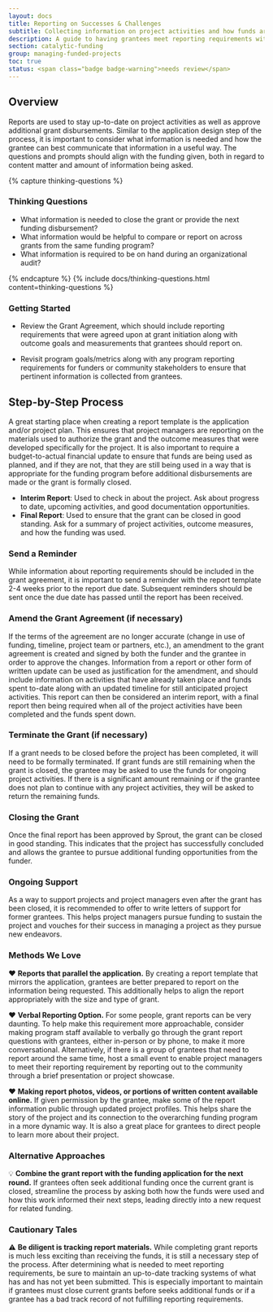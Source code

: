 ```yaml
---
layout: docs
title: Reporting on Successes & Challenges
subtitle: Collecting information on project activities and how funds are used from grantees
description: A guide to having grantees meet reporting requirements without undue burden. Provides an overview of different types of reports along with next steps following the receipt of a report. Useful for funders considering alternative ways of reporting or hoping to better adapt their reports to individual programs.
section: catalytic-funding
group: managing-funded-projects
toc: true
status: <span class="badge badge-warning">needs review</span>
---
```


## Overview

Reports are used to stay up-to-date on project activities as well as approve additional grant disbursements. Similar to the application design step of the process, it is important to consider what information is needed and how the grantee can best communicate that information in a useful way. The questions and prompts should align with the funding given, both in regard to content matter and amount of information being asked.

{% capture thinking-questions %}
### Thinking Questions

* What information is needed to close the grant or provide the next funding disbursement?
* What information would be helpful to compare or report on across grants from the same funding program?
* What information is required to be on hand during an organizational audit?

{% endcapture %}
{% include docs/thinking-questions.html content=thinking-questions %}

### Getting Started

* Review the Grant Agreement, which should include reporting requirements that were agreed upon at grant initiation along with outcome goals and measurements that grantees should report on.

* Revisit program goals/metrics along with any program reporting requirements for funders or community stakeholders to ensure that pertinent information is collected from grantees.

## Step-by-Step Process

A great starting place when creating a report template is the application and/or project plan. This ensures that project managers are reporting on the materials used to authorize the grant and the outcome measures that were developed specifically for the project. It is also important to require a budget-to-actual financial update to ensure that funds are being used as planned, and if they are not, that they are still being used in a way that is appropriate for the funding program before additional disbursements are made or the grant is formally closed.

* **Interim Report**: Used to check in about the project. Ask about progress to date, upcoming activities, and good documentation opportunities.
* **Final Report**: Used to ensure that the grant can be closed in good standing. Ask for a summary of project activities, outcome measures, and how the funding was used.

### Send a Reminder
While information about reporting requirements should be included in the grant agreement, it is important to send a reminder with the report template 2-4 weeks prior to the report due date. Subsequent reminders should be sent once the due date has passed until the report has been received.

### Amend the Grant Agreement (if necessary)

If the terms of the agreement are no longer accurate (change in use of funding, timeline, project team or partners, etc.), an amendment to the grant agreement is created and signed by both the funder and the grantee in order to approve the changes. Information from a report or other form of written update can be used as justification for the amendment, and should include information on activities that have already taken place and funds spent to-date along with an updated timeline for still anticipated project activities. This report can then be considered an interim report, with a final report then being required when all of the project activities have been completed and the funds spent down.

### Terminate the Grant (if necessary)

If a grant needs to be closed before the project has been completed, it will need to be formally terminated. If grant funds are still remaining when the grant is closed, the grantee may be asked to use the funds for ongoing project activities. If there is a significant amount remaining or if the grantee does not plan to continue with any project activities, they will be asked to return the remaining funds.

### Closing the Grant

Once the final report has been approved by Sprout, the grant can be closed in good standing. This indicates that the project has successfully concluded and allows the grantee to pursue additional funding opportunities from the funder.

### Ongoing Support

As a way to support projects and project managers even after the grant has been closed, it is recommended to offer to write letters of support for former grantees. This helps project managers pursue funding to sustain the project and vouches for their success in managing a project as they pursue new endeavors.

### Methods We Love

:heart: **Reports that parallel the application.** By creating a report template that mirrors the application, grantees are better prepared to report on the information being requested. This additionally helps to align the report appropriately with the size and type of grant.

:heart: **Verbal Reporting Option.** For some people, grant reports can be very daunting. To help make this requirement more approachable, consider making program staff available to verbally go through the grant report questions with grantees, either in-person or by phone, to make it more conversational. Alternatively, if there is a group of grantees that need to report around the same time, host a small event to enable project managers to meet their reporting requirement by reporting out to the community through a brief presentation or project showcase.

:heart: **Making report photos, videos, or portions of written content available online.** If given permission by the grantee, make some of the report information public through updated project profiles. This helps share the story of the project and its connection to the overarching funding program in a more dynamic way. It is also a great place for grantees to direct people to learn more about their project.

### Alternative Approaches

:bulb: **Combine the grant report with the funding application for the next round.** If grantees often seek additional funding once the current grant is closed, streamline the process by asking both how the funds were used and how this work informed their next steps, leading directly into a new request for related funding.

### Cautionary Tales

:warning: **Be diligent is tracking report materials.** While completing grant reports is much less exciting than receiving the funds, it is still a necessary step of the process. After determining what is needed to meet reporting requirements, be sure to maintain an up-to-date tracking systems of what has and has not yet been submitted. This is especially important to maintain if grantees must close current grants before seeks additional funds or if a grantee has a bad track record of not fulfilling reporting requirements.
